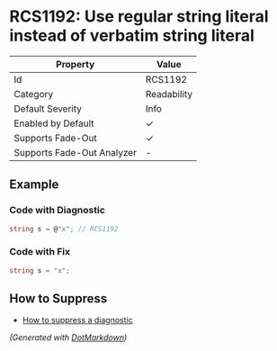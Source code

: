 # RCS1192: Use regular string literal instead of verbatim string literal

| Property                    | Value       |
| --------------------------- | ----------- |
| Id                          | RCS1192     |
| Category                    | Readability |
| Default Severity            | Info        |
| Enabled by Default          | &#x2713;    |
| Supports Fade\-Out          | &#x2713;    |
| Supports Fade\-Out Analyzer | \-          |

## Example

### Code with Diagnostic

```csharp
string s = @"x"; // RCS1192
```

### Code with Fix

```csharp
string s = "x";
```

## How to Suppress

* [How to suppress a diagnostic](../HowToConfigureAnalyzers.md#how-to-suppress-a-diagnostic)

*\(Generated with [DotMarkdown](http://github.com/JosefPihrt/DotMarkdown)\)*